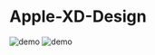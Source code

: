 # Apple-XD-Design
![demo](https://raw.githubusercontent.com/BhargavBorse/Apple-XD-Design/master/Final%20%E2%80%93%202.png)
![demo](https://raw.githubusercontent.com/BhargavBorse/Apple-XD-Design/master/Final%20%E2%80%93%201.png)
